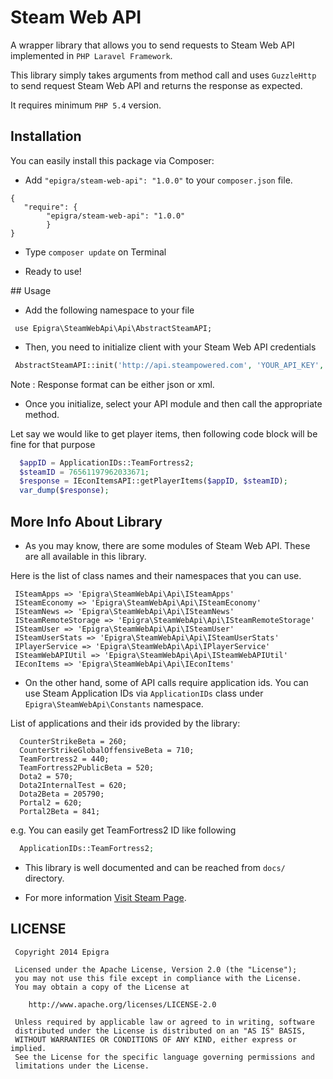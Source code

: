 Steam Web API
=============

A wrapper library that allows you to send requests to Steam Web API implemented in `PHP Laravel Framework`.

This library simply takes arguments from method call and uses `GuzzleHttp` to send request Steam Web API and returns the response as expected.

It requires minimum `PHP 5.4` version.

## Installation

You can easily install this package via Composer:

* Add `"epigra/steam-web-api": "1.0.0"` to your `composer.json` file.
```
{
   "require": {
		"epigra/steam-web-api": "1.0.0"
	    }
}
```

* Type `composer update` on Terminal

* Ready to use!


## Usage

* Add the following namespace to your file
```
 use Epigra\SteamWebApi\Api\AbstractSteamAPI;
```

* Then, you need to initialize client with your Steam Web API credentials
```php  
 AbstractSteamAPI::init('http://api.steampowered.com', 'YOUR_API_KEY', 'YOUR_RESPONSE_FORMAT');
```
Note : Response format can be either json or xml.

* Once you initialize, select your API module and then call the appropriate method.

Let say we would like to get player items, then following code block will be fine for that purpose
```php
  $appID = ApplicationIDs::TeamFortress2;
  $steamID = 76561197962033671;
  $response = IEconItemsAPI::getPlayerItems($appID, $steamID);
  var_dump($response);
```
## More Info About Library
 
* As you may know, there are some modules of Steam Web API. These are all available in this library. 
 
Here is the list of class names and their namespaces that you can use.
 ```
  ISteamApps => 'Epigra\SteamWebApi\Api\ISteamApps'
  ISteamEconomy => 'Epigra\SteamWebApi\Api\ISteamEconomy' 
  ISteamNews => 'Epigra\SteamWebApi\Api\ISteamNews'
  ISteamRemoteStorage => 'Epigra\SteamWebApi\Api\ISteamRemoteStorage'
  ISteamUser => 'Epigra\SteamWebApi\Api\ISteamUser'
  ISteamUserStats => 'Epigra\SteamWebApi\Api\ISteamUserStats'
  IPlayerService => 'Epigra\SteamWebApi\Api\IPlayerService'
  ISteamWebAPIUtil => 'Epigra\SteamWebApi\Api\ISteamWebAPIUtil'
  IEconItems => 'Epigra\SteamWebApi\Api\IEconItems'
```
* On the other hand, some of API calls require application ids. You can use Steam Application IDs via `ApplicationIDs` class under `Epigra\SteamWebApi\Constants` namespace.
 
List of applications and their ids provided by the library: 

```
  CounterStrikeBeta = 260; 
  CounterStrikeGlobalOffensiveBeta = 710;
  TeamFortress2 = 440;
  TeamFortress2PublicBeta = 520;
  Dota2 = 570;
  Dota2InternalTest = 620;
  Dota2Beta = 205790;
  Portal2 = 620;
  Portal2Beta = 841;
```

e.g. You can easily get TeamFortress2 ID like following 
```php 
  ApplicationIDs::TeamFortress2;
```
* This library is well documented and can be reached from `docs/` directory. 
 
* For more information [Visit Steam Page](http://steamcommunity.com/dev).

## LICENSE
```
 Copyright 2014 Epigra

 Licensed under the Apache License, Version 2.0 (the "License");
 you may not use this file except in compliance with the License.
 You may obtain a copy of the License at

    http://www.apache.org/licenses/LICENSE-2.0

 Unless required by applicable law or agreed to in writing, software
 distributed under the License is distributed on an "AS IS" BASIS,
 WITHOUT WARRANTIES OR CONDITIONS OF ANY KIND, either express or implied.
 See the License for the specific language governing permissions and
 limitations under the License.
```
